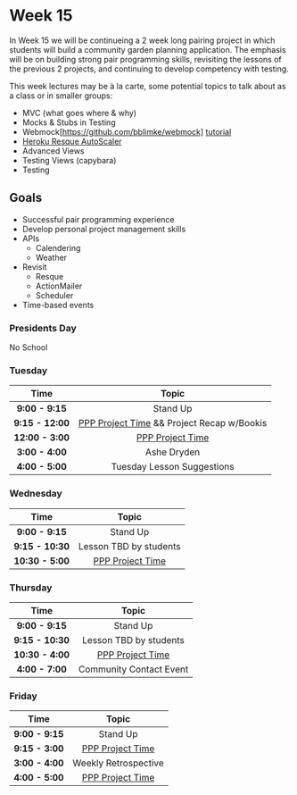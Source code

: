 # Week 15

In Week 15 we will be continueing a 2 week long pairing project in which students will build a community garden planning application. The emphasis will be on building strong pair programming skills, revisiting the lessons of the previous 2 projects, and continuing to develop competency with testing.

This week lectures may be à la carte, some potential topics to talk about as a class or in smaller groups:

- MVC (what goes where & why)
- Mocks & Stubs in Testing
- Webmock[https://github.com/bblimke/webmock] [tutorial](http://marnen.github.io/webmock-presentation/webmock.html#(1))
- [Heroku Resque AutoScaler](https://github.com/G5/heroku_resque_autoscaler)
- Advanced Views
- Testing Views (capybara)
- Testing

## Goals
- Successful pair programming experience
- Develop personal project management skills
- APIs
    + Calendering
    + Weather
- Revisit
    + Resque
    + ActionMailer
    + Scheduler
- Time-based events


### Presidents Day 

No School

### Tuesday

| Time            | Topic                                     |
|:---------------:|:-----------------------------------------:|
| **9:00 - 9:15** | Stand Up                                  |
| **9:15 - 12:00** | [PPP Project Time](../week14/p_patch_planner.md) && Project Recap w/Bookis |
| **12:00 - 3:00** | [PPP Project Time](../week14/p_patch_planner.md) |
| **3:00 - 4:00** | Ashe Dryden |
| **4:00 - 5:00** | Tuesday Lesson Suggestions |


### Wednesday
| Time              | Topic                                     |
|:-----------------:|:-----------------------------------------:|
| **9:00 - 9:15**   | Stand Up                                  |
| **9:15 - 10:30**   | Lesson TBD by students                   |
| **10:30 - 5:00**  | [PPP Project Time](../week14/p_patch_planner.md) |


### Thursday

| Time            | Topic                                     |
|:---------------:|:-----------------------------------------:|
| **9:00 - 9:15** | Stand Up                                  |
| **9:15 - 10:30**   | Lesson TBD by students                   |
| **10:30 - 4:00** | [PPP Project Time](../week14/p_patch_planner.md) |
| **4:00 - 7:00** | Community Contact Event |


### Friday

| Time            | Topic                                     |
|:---------------:|:-----------------------------------------:|
| **9:00 - 9:15** | Stand Up                                  |
| **9:15 - 3:00** | [PPP Project Time](../week14/p_patch_planner.md) |
| **3:00 - 4:00** | Weekly Retrospective                      |
| **4:00 - 5:00** | [PPP Project Time](../week14/p_patch_planner.md) |



